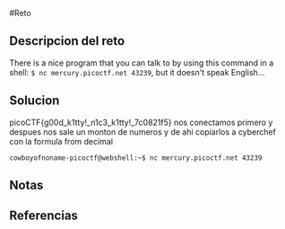 #Reto 
## Descripcion del reto
There is a nice program that you can talk to by using this command in a shell: `$ nc mercury.picoctf.net 43239`, but it doesn't speak English...
## Solucion
picoCTF{g00d_k1tty!_n1c3_k1tty!_7c0821f5}
nos conectamos primero y despues nos sale un monton de numeros y de ahi copiarlos a cyberchef con la formula from decimal

````
cowboyofnoname-picoctf@webshell:~$ nc mercury.picoctf.net 43239  
`````
## Notas

## Referencias